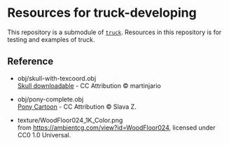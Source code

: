 # Resources for truck-developing

This repository is a submodule of [`truck`](https://github.com/ricosjp/truck).
Resources in this repository is for testing and examples of truck.

## Reference

- obj/skull-with-texcoord.obj  
[Skull downloadable](https://sketchfab.com/3d-models/skull-downloadable-1a9db900738d44298b0bc59f68123393) - CC Attribution © martinjario

- obj/pony-complete.obj  
[Pony Cartoon](https://sketchfab.com/3d-models/pony-cartoon-885d9f60b3a9429bb4077cfac5653cf9) - CC Attribution © Slava Z.

- texture/WoodFloor024_1K_Color.png  
from https://ambientcg.com/view?id=WoodFloor024, licensed under CC0 1.0 Universal.


